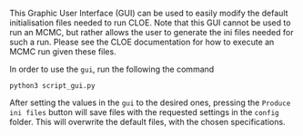 This Graphic User Interface (GUI) can be used to easily modify the default initialisation files needed to run CLOE. Note that this GUI cannot be used to run an MCMC, but rather allows the user to generate the ini files needed for such a run. Please see the CLOE documentation for how to execute an MCMC run given these files.

In order to use the `gui`, run the following the command

```
python3 script_gui.py
```

After setting the values in the `gui` to the desired ones, pressing the `Produce ini files` button will save files with the requested settings in the `config` folder. This will overwrite the default files, with the chosen specifications.
